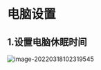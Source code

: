 # 电脑设置



## 1.设置电脑休眠时间



![image-20220318102319545](https://gitee.com/VincentBlog/image/raw/master/image/20220318102319.png)

